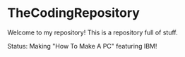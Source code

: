 # TheCodingRepository
Welcome to my repository! This is a repository full of stuff.

Status: Making "How To Make A PC" featuring IBM!
